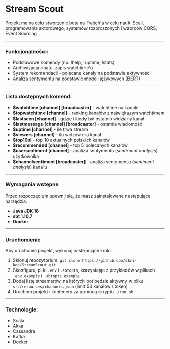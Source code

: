 # Stream Scout

Projekt ma na celu stworzenie bota na Twitch'a w celu nauki Scali, programowania aktorowego, systemów rozproszonych i wzorców CQRS, Event Sourcing

---
### Funkcjonalności:
- Podstawowe komendy (np. !help, !uptime, !stats)
- Archiwizacja chatu, zapis watchtime'u
- System rekomendacji - polecane kanały na podstawie aktywności
- Analiza sentymentu na podstawie modeli językowych (BERT)
---
### Lista dostępnych komend:
- **$watchtime [channel] [broadcaster]** - watchtime na kanale
- **$topwatchtime [channel]** - ranking kanałów z największym watchtimem
- **$lastseen [channel]** - gdzie i kiedy był ostatnio widziany kanał
- **$lastmessage [channel] [broadcaster]** - ostatnia wiadomość
- **$uptime [channel]** - ile trwa stream
- **$viewers [channel]** - ilu widzów ma kanał
- **$top10pl** - top 10 aktualnych polskich kanałów
- **$recommended [channel]** - top 5 polecanych kanałów
- **$usersentiment [channel]** - analiza sentymentu (*sentiment analysis*) użytkownika
- **$channelsentiment [broadcaster]** - analiza sentymentu (*sentiment analysis*) kanału
---
### Wymagania wstępne

Przed rozpoczęciem upewnij się, że masz zainstalowane następujące narzędzia:

- **Java JDK 18**
- **sbt 1.10.7**
- **Docker**
---
### Uruchomienie

Aby uruchomić projekt, wykonaj następujące kroki:

1. Sklonuj repozytorium:
   `git clone https://github.com/skni-kod/StreamScout.git`
2. Skonfiguruj pliki `.env` i `.sbtopts`, korzystając z przykładów w plikach `.env.example` i `.sbtopts.example`
3. Dodaj listę streamerów, na których bot będzie aktywny w pliku `src/resources/channels.json` (limit 50 kanałów / token)
4. Uruchom projekt i kontenery za pomocą skryptu `./run.sh`
---
### Technologie:
- Scala
- Akka
- Cassandra
- Kafka
- Docker